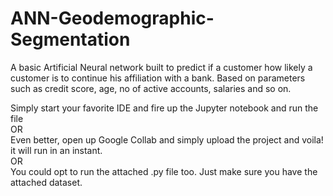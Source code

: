 # ANN-Geodemographic-Segmentation
A basic Artificial Neural network built to predict if a customer how likely a customer is to continue his affiliation with a bank. Based on parameters such as credit score, age, no of active accounts, salaries and so on.

Simply start your favorite IDE and fire up the Jupyter notebook and run the file  
OR   
Even better, open up Google Collab and simply upload the project and voila! it will run in an instant.  
OR  
You could opt to run the attached .py file too. Just make sure you have the attached dataset.
